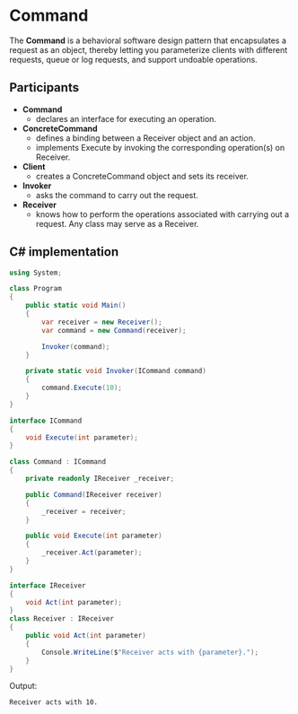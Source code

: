 # Command

The **Command** is a behavioral software design pattern that encapsulates a request as an object, thereby letting you parameterize clients with different requests, queue or log requests, and support undoable operations.

## Participants

* **Command**
  * declares an interface for executing an operation.
* **ConcreteCommand**
  * defines a binding between a Receiver object and an action.
  * implements Execute by invoking the corresponding operation(s) on Receiver.
* **Client**
  * creates a ConcreteCommand object and sets its receiver.
* **Invoker**
  * asks the command to carry out the request.
* **Receiver**
  * knows how to perform the operations associated with carrying out a request. Any class may serve as a Receiver.

## C# implementation

```csharp
using System;

class Program
{
    public static void Main()
    {
        var receiver = new Receiver();
        var command = new Command(receiver);

        Invoker(command);
    }

    private static void Invoker(ICommand command)
    {
        command.Execute(10);
    }
}

interface ICommand
{
    void Execute(int parameter);
}

class Command : ICommand
{
    private readonly IReceiver _receiver;

    public Command(IReceiver receiver)
    {
        _receiver = receiver;
    }

    public void Execute(int parameter)
    {
        _receiver.Act(parameter);
    }
}

interface IReceiver
{
    void Act(int parameter);
}
class Receiver : IReceiver
{
    public void Act(int parameter)
    {
        Console.WriteLine($"Receiver acts with {parameter}.");
    }
}
```

Output:

```output
Receiver acts with 10.
```
